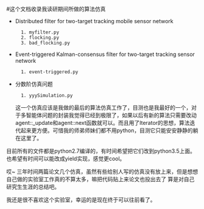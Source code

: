#这个文档收录我读研期间所做的算法仿真

+ Distributed filter for two-target tracking mobile sensor network
	
		1. myfilter.py
		2. flocking.py
		3. bad_flocking.py
	
+ Event-triggered Kalman-consensus filter for two-target tracking sensor network

		1. event-triggered.py

+ 分数阶仿真问题
		
		1. yyySimulation.py
	
	这一个仿真应该是我做的最后的算法仿真工作了，目测也是我最好的一个，对于多智能体问题的封装我觉得已经到极限了，如果以后有新的算法只需要改动 agent::_update和agent::next函数就可以。而且用了Iterator的思想，算法迭代起来更方便。可惜我的师弟师妹们都不用python，目测它只能安安静静的躺在这里了。
	
目前所有的文件都是python2.7编译的，有时间希望把它们改到python3.5上面。也希望有时间可以能改成yield实现，感觉更cool。

哎~ 三年时间两篇论文几个仿真，虽然有些给别人写的仿真没有放上来，但是想想自己做的实验室工作真的不算太多，嘛把代码贴上来论文也投出去了 算是对自己研究生生涯的总结吧。

我还是很不喜欢这个实验室，幸运的是现在终于可以往前看了。	
	